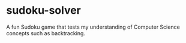 # sudoku-solver
A fun Sudoku game that tests my understanding of Computer Science concepts such as backtracking.
